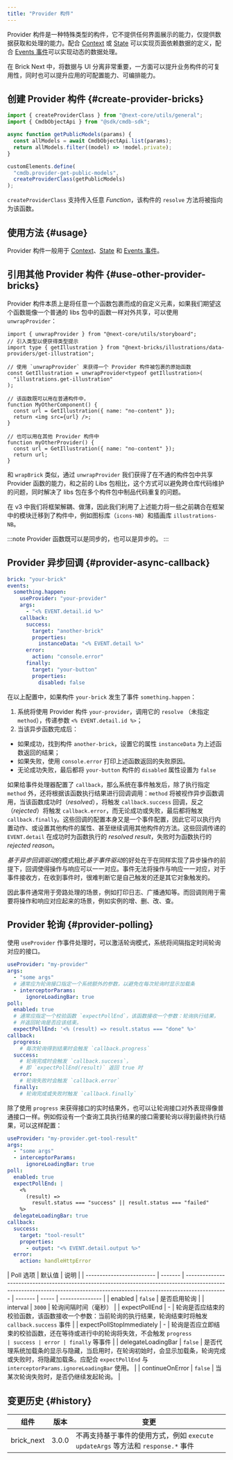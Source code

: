 ```yaml
---
title: "Provider 构件"
---
```


Provider 构件是一种特殊类型的构件，它不提供任何界面展示的能力，仅提供数据获取和处理的能力。配合 [Context] 或 [State] 可以实现页面依赖数据的定义，配合 [Events 事件]可以实现动态的数据处理。

在 Brick Next 中，将数据与 UI 分离非常重要，一方面可以提升业务构件的可复用性，同时也可以提升应用的可配置能力、可编排能力。

## 创建 Provider 构件 {#create-provider-bricks}

```ts
import { createProviderClass } from "@next-core/utils/general";
import { CmdbObjectApi } from "@sdk/cmdb-sdk";

async function getPublicModels(params) {
  const allModels = await CmdbObjectApi.list(params);
  return allModels.filter((model) => !model.private);
}

customElements.define(
  "cmdb.provider-get-public-models",
  createProviderClass(getPublicModels)
);
```

`createProviderClass` 支持传入任意 _Function_，该构件的 `resolve` 方法将被指向为该函数。

## 使用方法 {#usage}

Provider 构件一般用于 [Context]、[State] 和 [Events 事件]。

## 引用其他 Provider 构件 {#use-other-provider-bricks}

Provider 构件本质上是将任意一个函数包裹而成的自定义元素，如果我们期望这个函数能像一个普通的 libs 包中的函数一样对外共享，可以使用 `unwrapProvider`：

```tsx
import { unwrapProvider } from "@next-core/utils/storyboard";
// 引入类型以便获得类型提示
import type { getIllustration } from "@next-bricks/illustrations/data-providers/get-illustration";

// 使用 `unwrapProvider` 来获得一个 Provider 构件被包裹的原始函数
const GetIllustration = unwrapProvider<typeof getIllustration>(
  "illustrations.get-illustration"
);

// 该函数既可以用在普通构件中，
function MyOtherComponent() {
  const url = GetIllustration({ name: "no-content" });
  return <img src={url} />;
}

// 也可以用在其他 Provider 构件中
function myOtherProvider() {
  const url = GetIllustration({ name: "no-content" });
  return url;
}
```

和 `wrapBrick` 类似，通过 `unwrapProvider` 我们获得了在不通的构件包中共享 Provider 函数的能力，和之前的 Libs 包相比，这个方式可以避免跨仓库代码维护的问题，同时解决了 libs 包在多个构件包中制品代码重复的问题。

在 v3 中我们将框架解耦、做薄，因此我们利用了上述能力将一些之前耦合在框架中的模块迁移到了构件中，例如图标库（`icons-NB`）和插画库 `illustrations-NB`。

:::note
Provider 函数既可以是同步的，也可以是异步的。
:::

## Provider 异步回调 {#provider-async-callback}

```yaml
brick: "your-brick"
events:
  something.happen:
    useProvider: "your-provider"
    args:
      - "<% EVENT.detail.id %>"
    callback:
      success:
        target: "another-brick"
        properties:
          instanceData: "<% EVENT.detail %>"
      error:
        action: "console.error"
      finally:
        target: "your-button"
        properties:
          disabled: false
```

在以上配置中，如果构件 `your-brick` 发生了事件 `something.happen`：

1. 系统将使用 Provider 构件 `your-provider`，调用它的 `resolve` （未指定 `method`），传递参数 `<% EVENT.detail.id %>`；
2. 当该异步函数完成后：

- 如果成功，找到构件 `another-brick`，设置它的属性 `instanceData` 为上述函数返回的结果；
- 如果失败，使用 `console.error` 打印上述函数返回的失败原因。
- 无论成功失败，最后都将 `your-button` 构件的 `disabled` 属性设置为 `false`

如果给事件处理器配置了 `callback`，那么系统在事件触发后，除了执行指定 `method` 外，还将根据该函数执行结果进行回调调用：`method` 将被视作异步函数调用，当该函数成功时（_resolved_），将触发 `callback.success` 回调，反之（_rejected_）将触发 `callback.error`，而无论成功或失败，最后都将触发 `callback.finally`。这些回调的配置本身又是一个事件配置，因此它可以执行内置动作、或设置其他构件的属性、甚至继续调用其他构件的方法。这些回调传递的 `EVENT.detail` 在成功时为函数执行的 _resolved result_，失败时为函数执行的 _rejected reason_。

*基于异步回调驱动*的模式相比*基于事件驱动*的好处在于在同样实现了异步操作的前提下，回调使得操作与响应可以一一对应。事件无法将操作与响应一一对应，对于事件接收方，在收到事件时，很难判断它是自己触发的还是其它对象触发的。

因此事件通常用于旁路处理的场景，例如打印日志、广播通知等。而回调则用于需要将操作和响应对应起来的场景，例如实例的增、删、改、查。

## Provider 轮询 {#provider-polling}

使用 `useProvider` 作事件处理时，可以激活轮询模式，系统将间隔指定时间轮询对应的接口。

```yaml
useProvider: "my-provider"
args:
  - "some args"
  # 通常应为轮询接口指定一个系统额外的参数，以避免在每次轮询时显示加载条
  - interceptorParams:
      ignoreLoadingBar: true
poll:
  enabled: true
  # 通常应指定一个校验函数 `expectPollEnd`，该函数接收一个参数：轮询执行结果，
  # 并返回轮询是否应该结束。
  expectPollEnd: '<% (result) => result.status === "done" %>'
callback:
  progress:
    # 每次轮询得到结果时会触发 `callback.progress`
  success:
    # 轮询完成时会触发 `callback.success`，
    # 即 `expectPollEnd(result)` 返回 true 时
  error:
    # 轮询失败时会触发 `callback.error`
  finally:
    # 轮询完成或失败时触发 `callback.finally`
```

除了使用 `progress` 来获得接口的实时结果外，也可以让轮询接口对外表现得像普通接口一样。例如假设有一个查询工具执行结果的接口需要轮询以得到最终执行结果，可以这样配置：

```yaml
useProvider: "my-provider.get-tool-result"
args:
  - "some args"
  - interceptorParams:
      ignoreLoadingBar: true
poll:
  enabled: true
  expectPollEnd: |
    <%
      (result) =>
        result.status === "success" || result.status === "failed"
    %>
  delegateLoadingBar: true
callback:
  success:
    target: "tool-result"
    properties:
      - output: "<% EVENT.detail.output %>"
  error:
    action: handleHttpError
```

| Poll 选项                 | 默认值  | 说明                                                                                                                                                                        |
| ------------------------- | ------- | --------------------------------------------------------------------------------------------------------------------------------------------------------------------------- | ------- | ----- | --------------- |
| enabled                   | `false` | 是否启用轮询                                                                                                                                                                |
| interval                  | `3000`  | 轮询间隔时间（毫秒）                                                                                                                                                        |
| expectPollEnd             | -       | 轮询是否应结束的校验函数，该函数接收一个参数：当前轮询的执行结果，轮询结束时将触发 `callback.success` 事件                                                                  |
| expectPollStopImmediately | -       | 轮询是否应立即结束的校验函数，还在等待或进行中的轮询将失效，不会触发 `progress                                                                                              | success | error | finally` 等事件 |
| delegateLoadingBar        | `false` | 是否代理系统加载条的显示与隐藏，当启用时，在轮询初始时，会显示加载条，轮询完成或失败时，将隐藏加载条。应配合 `expectPollEnd` 与 `interceptorParams.ignoreLoadingBar` 使用。 |
| continueOnError           | `false` | 当某次轮询失败时，是否仍继续发起轮询。                                                                                                                                      |

## 变更历史 {#history}

| 组件       | 版本  | 变更                                                                               |
| ---------- | ----- | ---------------------------------------------------------------------------------- |
| brick_next | 3.0.0 | 不再支持基于事件的使用方式，例如 `execute` `updateArgs` 等方法和 `response.*` 事件 |

[events 事件]: events.md
[context]: context.md
[state]: template-state.md
